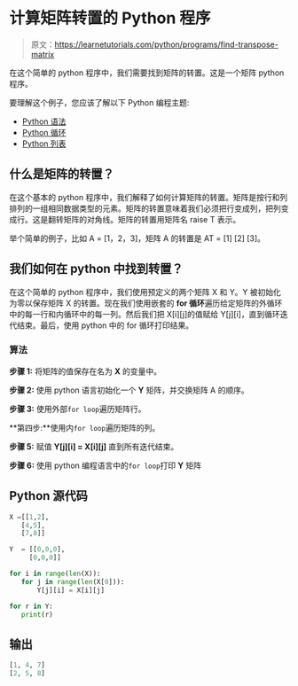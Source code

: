# 计算矩阵转置的 Python 程序

> 原文：<https://learnetutorials.com/python/programs/find-transpose-matrix>

在这个简单的 python 程序中，我们需要找到矩阵的转置。这是一个矩阵 python 程序。

要理解这个例子，您应该了解以下 Python 编程主题:

*   [Python 语法](../../python/syntax-comments "Python Syntax")
*   [Python 循环](../../python/python-loop-tutorials "Loops in Python")
*   [Python 列表](../../python/python-lists "Python list")

## 什么是矩阵的转置？

在这个基本的 python 程序中，我们解释了如何计算矩阵的转置。矩阵是按行和列排列的一组相同数据类型的元素。矩阵的转置意味着我们必须把行变成列，把列变成行。这是翻转矩阵的对角线。矩阵的转置用矩阵名 raise T 表示。

举个简单的例子，比如 A = [1，2，3]，矩阵 A 的转置是 AT = [1] [2] [3]。

## 我们如何在 python 中找到转置？

在这个简单的 python 程序中，我们使用预定义的两个矩阵 X 和 Y。Y 被初始化为零以保存矩阵 X 的转置。现在我们使用嵌套的 **for 循环**遍历给定矩阵的外循环中的每一行和内循环中的每一列。然后我们把 X[i][j]的值赋给 Y[j][i]，直到循环迭代结束。最后，使用 python 中的 for 循环打印结果。

### 算法

**步骤 1:** 将矩阵的值保存在名为 **X** 的变量中。

**步骤 2:** 使用 python 语言初始化一个 **Y** 矩阵，并交换矩阵 A 的顺序。

**步骤 3:** 使用外部`for loop`遍历矩阵行。

**第四步:**使用内`for loop`遍历矩阵的列。

**步骤 5:** 赋值 **Y[j][i] = X[i][j]** 直到所有迭代结束。

**步骤 6:** 使用 python 编程语言中的`for loop`打印 **Y** 矩阵

## Python 源代码

```py
X =[[1,2],  
   [4,5],  
   [7,8]]  

Y  = [[0,0,0],  
     [0,0,0]]  

for i in range(len(X)):  
   for j in range(len(X[0])):  
       Y[j][i] = X[i][j]  

for r in Y:  
   print(r) 

```

## 输出

```py
[1, 4, 7]
[2, 5, 8]
```
